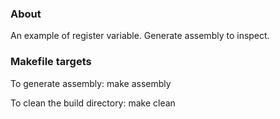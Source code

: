 ### About

An example of register variable. Generate assembly to inspect.

### Makefile targets

To generate assembly: make assembly

To clean the build directory: make clean